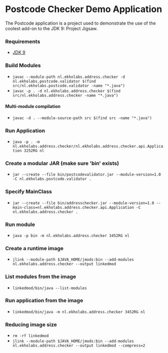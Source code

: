 # Postcode Checker Demo Application

The Postcode application is a project used to demonstrate the use of the coolest add-on to the JDK 9: Project Jigsaw.

### Requirements

  - [JDK 9](http://jdk.java.net/9/)

### Build Modules

  - ```javac --module-path nl.ekholabs.address.checker -d nl.ekholabs.postcode.validator $(find src/nl.ekholabs.postcode.validator -name "*.java")```
  - ```javac -p . -d nl.ekholabs.address.checker $(find src/nl.ekholabs.address.checker -name "*.java")```

#### Multi-module compilation

  - ```javac -d . --module-source-path src $(find src -name "*.java")```

### Run Application

  - ```java -p . -m nl.ekholabs.address.checker/nl.ekholabs.address.checker.api.Application 3252RG nl```

### Create a modular JAR (make sure 'bin' exists)

  - ```jar --create --file bin/postcodevalidator.jar --module-version=1.0 -C nl.ekholabs.postcode.validator .```

### Specify MainClass

  - ```jar --create --file bin/addresschecker.jar --module-version=1.0 --main-class=nl.ekholabs.address.checker.api.Application -C nl.ekholabs.address.checker .```

### Run module

  - ```java -p bin -m nl.ekholabs.address.checker 3452RG nl```

### Create a runtime image

  - ```jlink --module-path $JAVA_HOME/jmods:bin --add-modules nl.ekholabs.address.checker --output linkedmod```

### List modules from the image

  - ```linkedmod/bin/java --list-modules```

### Run application from the image

  - ```linkedmod/bin/java -m nl.ekholabs.address.checker 3452RG nl```

### Reducing image size

  - ```rm -rf linkedmod```
  - ```jlink --module-path $JAVA_HOME/jmods:bin --add-modules nl.ekholabs.address.checker --output linkedmod --compress=2```
